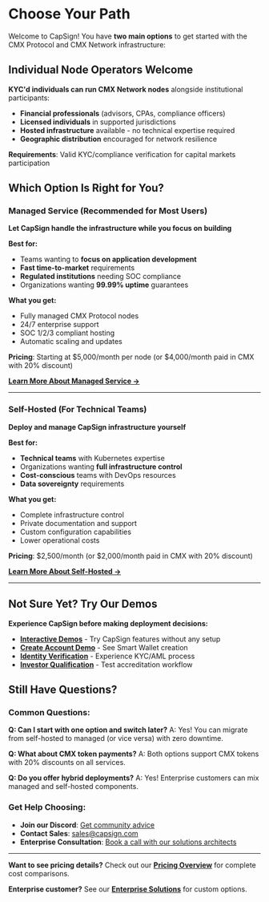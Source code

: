 # Choose Your Path

Welcome to CapSign! You have **two main options** to get started with the CMX Protocol and CMX Network infrastructure:

## Individual Node Operators Welcome

**KYC'd individuals can run CMX Network nodes** alongside institutional participants:

- **Financial professionals** (advisors, CPAs, compliance officers)
- **Licensed individuals** in supported jurisdictions
- **Hosted infrastructure** available - no technical expertise required
- **Geographic distribution** encouraged for network resilience

**Requirements**: Valid KYC/compliance verification for capital markets participation

## Which Option Is Right for You?

### Managed Service (Recommended for Most Users)

**Let CapSign handle the infrastructure while you focus on building**

**Best for:**

- Teams wanting to **focus on application development**
- **Fast time-to-market** requirements
- **Regulated institutions** needing SOC compliance
- Organizations wanting **99.99% uptime** guarantees

**What you get:**

- Fully managed CMX Protocol nodes
- 24/7 enterprise support
- SOC 1/2/3 compliant hosting
- Automatic scaling and updates

**Pricing**: Starting at $5,000/month per node (or $4,000/month paid in CMX with 20% discount)

**[Learn More About Managed Service →](managed.md)**

---

### Self-Hosted (For Technical Teams)

**Deploy and manage CapSign infrastructure yourself**

**Best for:**

- **Technical teams** with Kubernetes expertise
- Organizations wanting **full infrastructure control**
- **Cost-conscious** teams with DevOps resources
- **Data sovereignty** requirements

**What you get:**

- Complete infrastructure control
- Private documentation and support
- Custom configuration capabilities
- Lower operational costs

**Pricing**: $2,500/month (or $2,000/month paid in CMX with 20% discount)

**[Learn More About Self-Hosted →](self-hosted.md)**

---

## Not Sure Yet? Try Our Demos

**Experience CapSign before making deployment decisions:**

- **[Interactive Demos](/demos/README.md)** - Try CapSign features without any setup
- **[Create Account Demo](/demos/create-account.md)** - See Smart Wallet creation
- **[Identity Verification](/demos/identity-verification.md)** - Experience KYC/AML process
- **[Investor Qualification](/demos/investor-qualification.md)** - Test accreditation workflow

## Still Have Questions?

### Common Questions:

**Q: Can I start with one option and switch later?**
A: Yes! You can migrate from self-hosted to managed (or vice versa) with zero downtime.

**Q: What about CMX token payments?**
A: Both options support CMX tokens with 20% discounts on all services.

**Q: Do you offer hybrid deployments?**
A: Yes! Enterprise customers can mix managed and self-hosted components.

### Get Help Choosing:

- **Join our Discord**: [Get community advice](https://discord.gg/gSmnZ9wmNv)
- **Contact Sales**: [sales@capsign.com](mailto:sales@capsign.com)
- **Enterprise Consultation**: [Book a call with our solutions architects](mailto:enterprise@capsign.com?subject=Architecture%20Consultation)

---

**Want to see pricing details?** Check out our **[Pricing Overview](/pricing/README.md)** for complete cost comparisons.

**Enterprise customer?** See our **[Enterprise Solutions](/pricing/enterprise.md)** for custom options.
